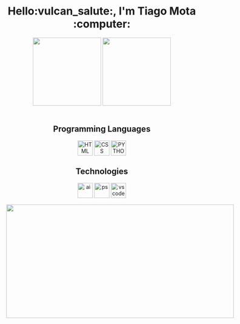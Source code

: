<div align="center">
  <h1>Hello:vulcan_salute:, I'm Tiago Mota :computer:</h1>
</div>
  
<div align="center">
  <img height=180px src="https://github-readme-stats.vercel.app/api?username=motinha122&show_icons=true&theme=merko">
  <img height=180px src="https://github-readme-stats.vercel.app/api/top-langs/?username=motinha122&layout=compact&theme=merko">
</div><br>


<div align="center">
  <h2>Programming Languages</h2>
  <img align="center" alt="HTML" height="40" width"40" src="https://cdn.jsdelivr.net/gh/devicons/devicon/icons/html5/html5-original.svg">
  <img align="center" alt="CSS" height="40" width"40" src="https://cdn.jsdelivr.net/gh/devicons/devicon/icons/css3/css3-original.svg">
  <img align="center" alt="PYTHON" height="40" width"40" src="https://cdn.jsdelivr.net/gh/devicons/devicon/icons/python/python-original.svg"> 
</div>
<div align="center">
  <h2>Technologies</h2>
  <img align="center" alt="ai" height="40" width"40" src="https://cdn.jsdelivr.net/gh/devicons/devicon/icons/illustrator/illustrator-plain.svg">
  <img align="center" alt="ps" height="40" width"40" src="https://cdn.jsdelivr.net/gh/devicons/devicon/icons/photoshop/photoshop-plain.svg">
  <img align="center" alt="vscode" height="40" width"40" src="https://cdn.jsdelivr.net/gh/devicons/devicon/icons/vscode/vscode-original.svg">
</div>

  
<div align="center" style="display:inline-block"><br>
  <img height=300px width="600px" src="https://c.tenor.com/KjVxfRrrncUAAAAd/matrix.gif">
</div>

